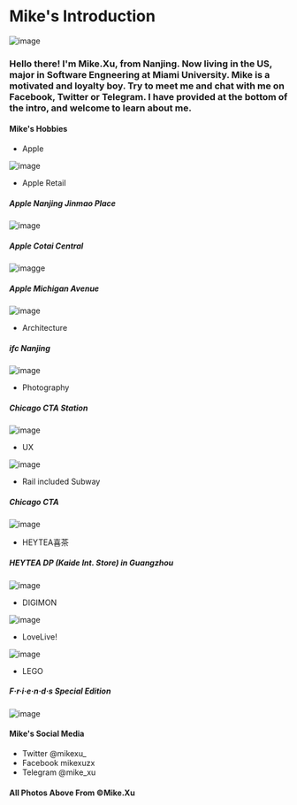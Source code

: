 # Mike's Introduction

![image](https://github.com/mikexuzx/welcome/blob/master/images/avatar.jpeg)

### Hello there! I'm Mike.Xu, from Nanjing. Now living in the US, major in Software Engneering at Miami University. Mike is a motivated and loyalty boy. Try to meet me and chat with me on Facebook, Twitter or Telegram. I have provided at the bottom of the intro, and welcome to learn about me.

#### Mike's Hobbies
- Apple

![image](https://github.com/mikexuzx/welcome/blob/master/images/apple.jpg)

- Apple Retail
##### Apple Nanjing Jinmao Place
![image](https://github.com/mikexuzx/welcome/blob/master/images/jmp.jpg)

##### Apple Cotai Central
![imagge](https://github.com/mikexuzx/welcome/blob/master/images/cc.jpg)

##### Apple Michigan Avenue
![image](https://github.com/mikexuzx/welcome/blob/master/images/ma.jpg)

- Architecture

##### ifc Nanjing
![image](https://github.com/mikexuzx/welcome/blob/master/images/architect.jpg)

- Photography

##### Chicago CTA Station
![image](https://github.com/mikexuzx/welcome/blob/master/images/photogra.jpg)

- UX

![image](https://github.com/mikexuzx/welcome/blob/master/images/ux.png)

- Rail included Subway

##### Chicago CTA
![image](https://github.com/mikexuzx/welcome/blob/master/images/rail.JPG)

- HEYTEA喜茶

##### HEYTEA DP (Kaide Int. Store) in Guangzhou
![image](https://github.com/mikexuzx/welcome/blob/master/images/heytea.jpg)

- DIGIMON

![image](https://github.com/mikexuzx/welcome/blob/master/images/digimon.JPG)

- LoveLive!

![image](https://github.com/mikexuzx/welcome/blob/master/images/lol.jpg)

- LEGO

##### F·r·i·e·n·d·s Special Edition
![image](https://github.com/mikexuzx/welcome/blob/master/images/lego.jpg)

#### Mike's Social Media
- Twitter @mikexu_
- Facebook mikexuzx
- Telegram @mike_xu

#### All Photos Above From ©Mike.Xu
